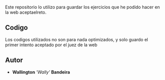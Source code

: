 
Este repositorio lo utilizo para guardar los ejercicios que he podido hacer en la web aceptaelreto.

## Codigo

Los codigos utilizados no son para nada optimizados, y solo guardo el primer intento aceptado por el juez de la web

## Autor

* **Wallington** *'Wally'* **Bandeira**

